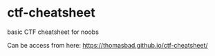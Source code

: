 # ctf-cheatsheet
basic CTF cheatsheet for noobs

Can be access from here: <a href="https://thomasbad.github.io/ctf-cheatsheet/">https://thomasbad.github.io/ctf-cheatsheet/</a>
